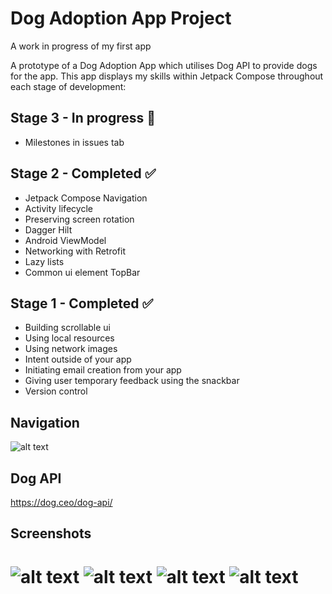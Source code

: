 # Dog Adoption App Project
A work in progress of my first app

A prototype of a Dog Adoption App which utilises Dog API to provide dogs for the app. This app displays my skills within Jetpack Compose throughout each stage of development:

## Stage 3 - In progress 🚀
- Milestones in issues tab

## Stage 2 - Completed ✅
- Jetpack Compose Navigation
- Activity lifecycle
- Preserving screen rotation
- Dagger Hilt
- Android ViewModel
- Networking with Retrofit
- Lazy lists
- Common ui element TopBar

## Stage 1 - Completed ✅
- Building scrollable ui
- Using local resources
- Using network images
- Intent outside of your app
- Initiating email creation from your app
- Giving user temporary feedback using the snackbar
- Version control

## Navigation
![alt text](https://github.com/filipo203/dog-adoption-app/blob/main/screenshots/Navigation.png)

## Dog API
https://dog.ceo/dog-api/

## Screenshots

![alt text](https://github.com/filipo203/dog-adoption-app/blob/main/screenshots/Screenshot_20240415_205726.png)
![alt text](https://github.com/filipo203/dog-adoption-app/blob/main/screenshots/Screenshot_20240415_205750.png)
![alt text](https://github.com/filipo203/dog-adoption-app/blob/main/screenshots/Screenshot_20240415_205834.png)
![alt text](https://github.com/filipo203/dog-adoption-app/blob/main/screenshots/Screenshot_20240415_205851.png)
=======
